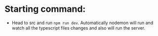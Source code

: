 # Starting command:
- Head to src and run `npm run dev`. Automatically nodemon will run and watch all the typescript files changes and also will run the server. 
